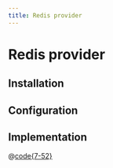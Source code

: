 ```yaml
---
title: Redis provider
---
```


# Redis provider

## Installation

## Configuration

## Implementation

@[code{7-52}](../../packages/strapi-provider-rest-cache-redis/lib/RedisCacheProvider.js)
